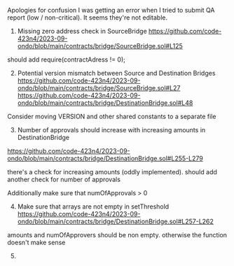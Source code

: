 Apologies for confusion I was getting an error when I tried to submit QA report (low / non-critical). It seems they're not editable.

1. Missing zero address check in SourceBridge
https://github.com/code-423n4/2023-09-ondo/blob/main/contracts/bridge/SourceBridge.sol#L125

should add require(contractAdress != 0);

2. Potential version mismatch between Source and Destination Bridges
https://github.com/code-423n4/2023-09-ondo/blob/main/contracts/bridge/SourceBridge.sol#L27
https://github.com/code-423n4/2023-09-ondo/blob/main/contracts/bridge/DestinationBridge.sol#L48

Consider moving VERSION and other shared constants to a separate file

3. Number of approvals should increase with increasing amounts in DestinationBridge

https://github.com/code-423n4/2023-09-ondo/blob/main/contracts/bridge/DestinationBridge.sol#L255-L279

there's a check for increasing amounts (oddly implemented). should add another check for number of approvals

Additionally make sure that numOfApprovals > 0

4.  Make sure that arrays are not empty in setThreshold
https://github.com/code-423n4/2023-09-ondo/blob/main/contracts/bridge/DestinationBridge.sol#L257-L262

amounts and numOfApprovers should be non empty. otherwise the function doesn't make sense

5. 